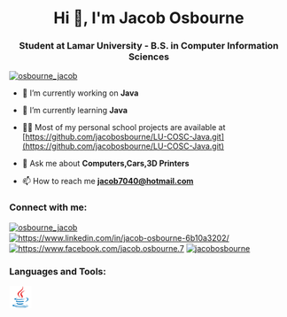 <h1 align="center">Hi 👋, I'm Jacob Osbourne</h1>
<h3 align="center">Student at Lamar University - B.S. in Computer Information Sciences</h3>

<p align="left"> <a href="https://twitter.com/osbourne_jacob" target="blank"><img src="https://img.shields.io/twitter/follow/osbourne_jacob?logo=twitter&style=for-the-badge" alt="osbourne_jacob" /></a> </p>

- 🔭 I’m currently working on **Java**

- 🌱 I’m currently learning **Java**

- 👨‍💻 Most of my personal school projects are available at [https://github.com/jacobosbourne/LU-COSC-Java.git](https://github.com/jacobosbourne/LU-COSC-Java.git)

- 💬 Ask me about **Computers,Cars,3D Printers**

- 📫 How to reach me **jacob7040@hotmail.com**

<h3 align="left">Connect with me:</h3>
<p align="left">
<a href="https://twitter.com/osbourne_jacob" target="blank"><img align="center" src="https://raw.githubusercontent.com/rahuldkjain/github-profile-readme-generator/master/src/images/icons/Social/twitter.svg" alt="osbourne_jacob" height="30" width="40" /></a>
<a href="https://linkedin.com/in/https://www.linkedin.com/in/jacob-osbourne-6b10a3202/" target="blank"><img align="center" src="https://raw.githubusercontent.com/rahuldkjain/github-profile-readme-generator/master/src/images/icons/Social/linked-in-alt.svg" alt="https://www.linkedin.com/in/jacob-osbourne-6b10a3202/" height="30" width="40" /></a>
<a href="https://fb.com/https://www.facebook.com/jacob.osbourne.7" target="blank"><img align="center" src="https://raw.githubusercontent.com/rahuldkjain/github-profile-readme-generator/master/src/images/icons/Social/facebook.svg" alt="https://www.facebook.com/jacob.osbourne.7" height="30" width="40" /></a>
<a href="https://instagram.com/jacobosbourne" target="blank"><img align="center" src="https://raw.githubusercontent.com/rahuldkjain/github-profile-readme-generator/master/src/images/icons/Social/instagram.svg" alt="jacobosbourne" height="30" width="40" /></a>
</p>

<h3 align="left">Languages and Tools:</h3>
<p align="left"> <a href="https://www.java.com" target="_blank" rel="noreferrer"> <img src="https://raw.githubusercontent.com/devicons/devicon/master/icons/java/java-original.svg" alt="java" width="40" height="40"/> </a> </p>
